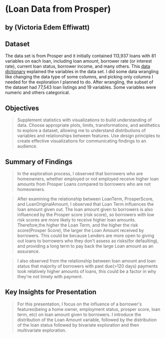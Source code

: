 # (Loan Data from Prosper)
## by (Victoria Edem Effiwatt)


## Dataset

 The data set is from Prosper and it initially contained 113,937 loans with 81 variables on each loan, including loan amount, borrower rate (or interest rate), current loan status, borrower income, and many others. This [data dictionary](https://docs.google.com/spreadsheets/d/1gDyi_L4UvIrLTEC6Wri5nbaMmkGmLQBk-Yx3z0XDEtI/edit#gid=0) explained the variables in the data set. I did some data wrangling like changing the data type of some columns, and picking only columns I needed for the exploration I planned to do. After wrangling, the subset of the dataset had 77,543 loan listings and 19 variables. Some variables were numeric and others categorical.
 
 
## Objectives

> Supplement statistics with visualizations to build understanding of data.
> Choose appropriate plots, limits, transformations, and aesthetics to explore a dataset, allowing me to understand distributions of variables and relationships between features.
> Use design principles to create effective visualizations for communicating findings to an audience.


## Summary of Findings

> In the exploration process, I observed that borrowers who are homeowners, whether employed or not employed receive higher loan amounts from Prosper Loans compared to borrowers who are not homeowners. 

> After examining the relationship between LoanTerm, ProsperScore, and LoanOriginalAmount, I observed that Loan Term influences the loan amount given out. The loan amount given to borrowers is also influenced by the Prosper score (risk score), so borrowers with low risk scores are more likely to receive higher loan amounts. Therefore,the higher the Loan Term, and the higher the risk score(Prosper Score), the larger the Loan Amount received by borrowers. This could be because Lenders are more open to giving out loans to borrowers who they don't assess as risks(for defaulting), and providing a long term to pay back the large Loan amount as an assurance.

> I also observed from the relationship between loan amount and loan status that majority of borrowers with past due(>120 days) payments took relatively higher amounts of loans, this could be a factor in why they're not timely with payment. 



## Key Insights for Presentation

> For this presentation, I focus on the influence of a borrower's features(being a home owner, employment status, prosper score, loan term, etc) on loan amount given to borrowers. I introduce the distribution of the Loan Amount variable, followed by the distribution of the loan status followed by bivariate exploration and then multivariate exploration. 